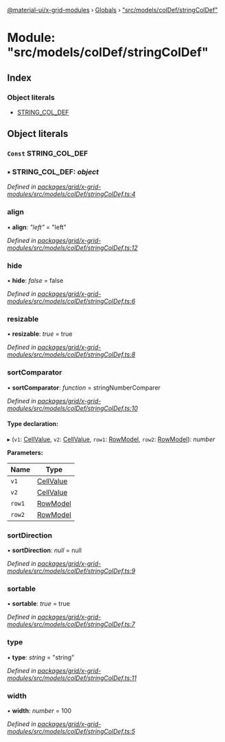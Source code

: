 [@material-ui/x-grid-modules](../README.md) › [Globals](../globals.md) › ["src/models/colDef/stringColDef"](_src_models_coldef_stringcoldef_.md)

# Module: "src/models/colDef/stringColDef"

## Index

### Object literals

* [STRING_COL_DEF](_src_models_coldef_stringcoldef_.md#const-string_col_def)

## Object literals

### `Const` STRING_COL_DEF

### ▪ **STRING_COL_DEF**: *object*

*Defined in [packages/grid/x-grid-modules/src/models/colDef/stringColDef.ts:4](https://github.com/mui-org/material-ui-x/blob/02342a6/packages/grid/x-grid-modules/src/models/colDef/stringColDef.ts#L4)*

###  align

• **align**: *"left"* = "left"

*Defined in [packages/grid/x-grid-modules/src/models/colDef/stringColDef.ts:12](https://github.com/mui-org/material-ui-x/blob/02342a6/packages/grid/x-grid-modules/src/models/colDef/stringColDef.ts#L12)*

###  hide

• **hide**: *false* = false

*Defined in [packages/grid/x-grid-modules/src/models/colDef/stringColDef.ts:6](https://github.com/mui-org/material-ui-x/blob/02342a6/packages/grid/x-grid-modules/src/models/colDef/stringColDef.ts#L6)*

###  resizable

• **resizable**: *true* = true

*Defined in [packages/grid/x-grid-modules/src/models/colDef/stringColDef.ts:8](https://github.com/mui-org/material-ui-x/blob/02342a6/packages/grid/x-grid-modules/src/models/colDef/stringColDef.ts#L8)*

###  sortComparator

• **sortComparator**: *function* = stringNumberComparer

*Defined in [packages/grid/x-grid-modules/src/models/colDef/stringColDef.ts:10](https://github.com/mui-org/material-ui-x/blob/02342a6/packages/grid/x-grid-modules/src/models/colDef/stringColDef.ts#L10)*

#### Type declaration:

▸ (`v1`: [CellValue](_src_models_rows_.md#cellvalue), `v2`: [CellValue](_src_models_rows_.md#cellvalue), `row1`: [RowModel](../interfaces/_src_models_rows_.rowmodel.md), `row2`: [RowModel](../interfaces/_src_models_rows_.rowmodel.md)): *number*

**Parameters:**

Name | Type |
------ | ------ |
`v1` | [CellValue](_src_models_rows_.md#cellvalue) |
`v2` | [CellValue](_src_models_rows_.md#cellvalue) |
`row1` | [RowModel](../interfaces/_src_models_rows_.rowmodel.md) |
`row2` | [RowModel](../interfaces/_src_models_rows_.rowmodel.md) |

###  sortDirection

• **sortDirection**: *null* = null

*Defined in [packages/grid/x-grid-modules/src/models/colDef/stringColDef.ts:9](https://github.com/mui-org/material-ui-x/blob/02342a6/packages/grid/x-grid-modules/src/models/colDef/stringColDef.ts#L9)*

###  sortable

• **sortable**: *true* = true

*Defined in [packages/grid/x-grid-modules/src/models/colDef/stringColDef.ts:7](https://github.com/mui-org/material-ui-x/blob/02342a6/packages/grid/x-grid-modules/src/models/colDef/stringColDef.ts#L7)*

###  type

• **type**: *string* = "string"

*Defined in [packages/grid/x-grid-modules/src/models/colDef/stringColDef.ts:11](https://github.com/mui-org/material-ui-x/blob/02342a6/packages/grid/x-grid-modules/src/models/colDef/stringColDef.ts#L11)*

###  width

• **width**: *number* = 100

*Defined in [packages/grid/x-grid-modules/src/models/colDef/stringColDef.ts:5](https://github.com/mui-org/material-ui-x/blob/02342a6/packages/grid/x-grid-modules/src/models/colDef/stringColDef.ts#L5)*
